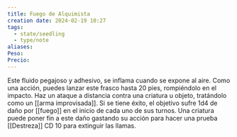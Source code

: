 ```yaml
---
title: Fuego de Alquimista
creation date: 2024-02-19 10:27
tags:
  - state/seedling
  - type/note
aliases: 
Peso: 
Precio:
---
```


Este fluido pegajoso y adhesivo, se inflama cuando se expone al aire. Como una acción, puedes lanzar este frasco hasta 20 pies, rompiéndolo en el impacto.
Haz un ataque a distancia contra una criatura u objeto, tratándolo como un [[arma improvisada]]. Si se tiene éxito, el objetivo sufre 1d4 de daño por [[fuego]] en el inicio de cada uno de sus turnos. 
Una criatura puede poner fin a este daño gastando su acción para hacer una prueba [[Destreza]] CD 10 para extinguir las llamas.